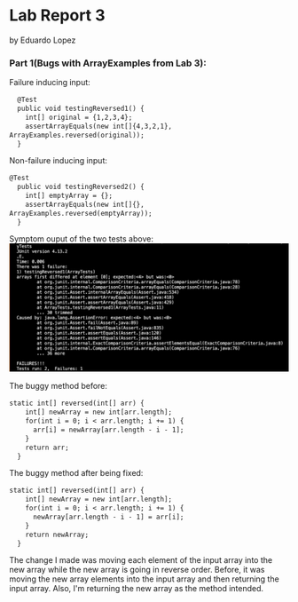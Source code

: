 # **Lab Report 3**
by Eduardo Lopez
### Part 1(Bugs with ArrayExamples from Lab 3):
Failure inducing input:
```
  @Test
  public void testingReversed1() {
    int[] original = {1,2,3,4};
    assertArrayEquals(new int[]{4,3,2,1}, ArrayExamples.reversed(original));
  }
```
Non-failure inducing input:
```
@Test
  public void testingReversed2() {
    int[] emptyArray = {};
    assertArrayEquals(new int[]{}, ArrayExamples.reversed(emptyArray));
  }
```
Symptom ouput of the two tests above:
![Image](output1.png)

The buggy method before:
```
static int[] reversed(int[] arr) {
    int[] newArray = new int[arr.length];
    for(int i = 0; i < arr.length; i += 1) {
      arr[i] = newArray[arr.length - i - 1];
    }
    return arr;
  }
```
The buggy method after being fixed:
```
static int[] reversed(int[] arr) {
    int[] newArray = new int[arr.length];
    for(int i = 0; i < arr.length; i += 1) {
      newArray[arr.length - i - 1] = arr[i];
    }
    return newArray;
  }
```
The change I made was moving each element of the input array into the new array while the new array is going in reverse order. Before, it was moving the new array elements into the input array and then returning the input array. Also, I'm returning the new array as the method intended. 



